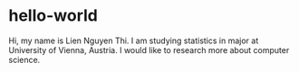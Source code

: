 # hello-world
Hi, my name is Lien Nguyen Thi. I am studying statistics in major at University of Vienna, Austria. I would like to research more about computer science. 
